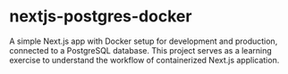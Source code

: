 # nextjs-postgres-docker
A simple Next.js app with Docker setup for development and production, connected to a PostgreSQL database. This project serves as a learning exercise to understand the workflow of containerized Next.js application.

